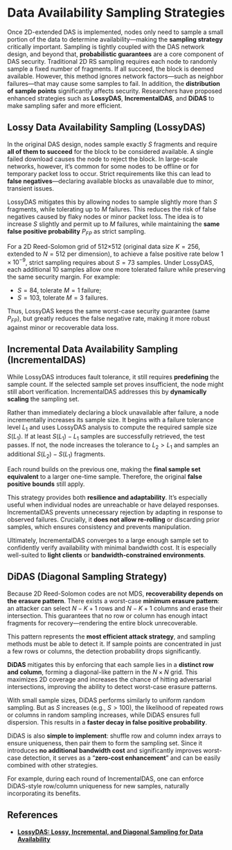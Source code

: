 # Data Availability Sampling Strategies

Once 2D-extended DAS is implemented, nodes only need to sample a small portion of the data to determine availability—making the **sampling strategy** critically important. Sampling is tightly coupled with the DAS network design, and beyond that, **probabilistic guarantees** are a core component of DAS security. Traditional 2D RS sampling requires each node to randomly sample a fixed number of fragments. If all succeed, the block is deemed available. However, this method ignores network factors—such as neighbor failures—that may cause some samples to fail. In addition, the **distribution of sample points** significantly affects security. Researchers have proposed enhanced strategies such as **LossyDAS**, **IncrementalDAS**, and **DiDAS** to make sampling safer and more efficient.

## **Lossy Data Availability Sampling (LossyDAS)**

In the original DAS design, nodes sample exactly $S$ fragments and require **all of them to succeed** for the block to be considered available. A single failed download causes the node to reject the block. In large-scale networks, however, it’s common for some nodes to be offline or for temporary packet loss to occur. Strict requirements like this can lead to **false negatives**—declaring available blocks as unavailable due to minor, transient issues.

LossyDAS mitigates this by allowing nodes to sample slightly more than $S$ fragments, while tolerating up to $M$ failures. This reduces the risk of false negatives caused by flaky nodes or minor packet loss. The idea is to increase $S$ slightly and permit up to $M$ failures, while maintaining the **same false positive probability** $P_{FP}$ as strict sampling.

For a 2D Reed-Solomon grid of 512×512 (original data size $K=256$, extended to $N=512$ per dimension), to achieve a false positive rate below $1×10^{-9}$, strict sampling requires about $S=73$ samples. Under LossyDAS, each additional 10 samples allow one more tolerated failure while preserving the same security margin. For example:

* $S = 84$, tolerate $M = 1$ failure;
* $S = 103$, tolerate $M = 3$ failures.

Thus, LossyDAS keeps the same worst-case security guarantee (same $P_{FP}$), but greatly reduces the false negative rate, making it more robust against minor or recoverable data loss.

## **Incremental Data Availability Sampling (IncrementalDAS)**

While LossyDAS introduces fault tolerance, it still requires **predefining** the sample count. If the selected sample set proves insufficient, the node might still abort verification. IncrementalDAS addresses this by **dynamically scaling** the sampling set.

Rather than immediately declaring a block unavailable after failure, a node incrementally increases its sample size. It begins with a failure tolerance level $L_1$ and uses LossyDAS analysis to compute the required sample size $S(L_1)$. If at least $S(L_1) - L_1$ samples are successfully retrieved, the test passes. If not, the node increases the tolerance to $L_2 > L_1$ and samples an additional $S(L_2) - S(L_1)$ fragments.

Each round builds on the previous one, making the **final sample set equivalent** to a larger one-time sample. Therefore, the original **false positive bounds** still apply.

This strategy provides both **resilience and adaptability**. It’s especially useful when individual nodes are unreachable or have delayed responses. IncrementalDAS prevents unnecessary rejection by adapting in response to observed failures. Crucially, it **does not allow re-rolling** or discarding prior samples, which ensures consistency and prevents manipulation.

Ultimately, IncrementalDAS converges to a large enough sample set to confidently verify availability with minimal bandwidth cost. It is especially well-suited to **light clients** or **bandwidth-constrained environments**.

## **DiDAS (Diagonal Sampling Strategy)**

Because 2D Reed-Solomon codes are not MDS, **recoverability depends on the erasure pattern**. There exists a worst-case **minimum erasure pattern**: an attacker can select $N-K+1$ rows and $N-K+1$ columns and erase their intersection. This guarantees that no row or column has enough intact fragments for recovery—rendering the entire block unrecoverable.

This pattern represents the **most efficient attack strategy**, and sampling methods must be able to detect it. If sample points are concentrated in just a few rows or columns, the detection probability drops significantly.

**DiDAS** mitigates this by enforcing that each sample lies in a **distinct row and column**, forming a diagonal-like pattern in the $N × N$ grid. This maximizes 2D coverage and increases the chance of hitting adversarial intersections, improving the ability to detect worst-case erasure patterns.

With small sample sizes, DiDAS performs similarly to uniform random sampling. But as $S$ increases (e.g., $S > 100$), the likelihood of repeated rows or columns in random sampling increases, while DiDAS ensures full dispersion. This results in a **faster decay in false positive probability**.

DiDAS is also **simple to implement**: shuffle row and column index arrays to ensure uniqueness, then pair them to form the sampling set. Since it introduces **no additional bandwidth cost** and significantly improves worst-case detection, it serves as a “**zero-cost enhancement**” and can be easily combined with other strategies.

For example, during each round of IncrementalDAS, one can enforce DiDAS-style row/column uniqueness for new samples, naturally incorporating its benefits.

## References

* [**LossyDAS: Lossy, Incremental, and Diagonal Sampling for Data Availability**](https://ethresear.ch/t/lossydas-lossy-incremental-and-diagonal-sampling-for-data-availability/18963)
